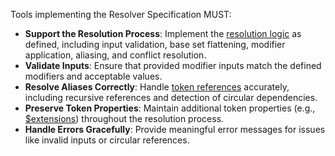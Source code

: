 Tools implementing the Resolver Specification MUST:

- **Support the Resolution Process**: Implement the [resolution logic](#resolution-logic) as defined, including input validation, base set flattening, modifier application, aliasing, and conflict resolution.
- **Validate Inputs**: Ensure that provided modifier inputs match the defined modifiers and acceptable values.
- **Resolve Aliases Correctly**: Handle [token references](../format/#aliases-references) accurately, including recursive references and detection of circular dependencies.
- **Preserve Token Properties**: Maintain additional token properties (e.g., [$extensions](#extensions)) throughout the resolution process.
- **Handle Errors Gracefully**: Provide meaningful error messages for issues like invalid inputs or circular references.
